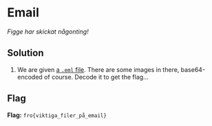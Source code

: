 # Email
*Figge har skickat någonting!*

## Solution
1. We are given [a `.eml` file](./original_files/Saknar_en_bild.eml). There are some images in there, base64-encoded of course. Decode it to get the flag...

## Flag
**Flag:** `fro{viktiga_filer_på_email}`
